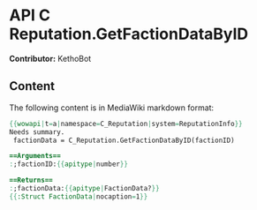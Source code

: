 # API C Reputation.GetFactionDataByID

**Contributor:** KethoBot

## Content

The following content is in MediaWiki markdown format:

```mediawiki
{{wowapi|t=a|namespace=C_Reputation|system=ReputationInfo}}
Needs summary.
 factionData = C_Reputation.GetFactionDataByID(factionID)

==Arguments==
:;factionID:{{apitype|number}}

==Returns==
:;factionData:{{apitype|FactionData?}}
{{:Struct FactionData|nocaption=1}}
```